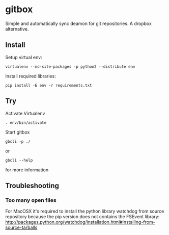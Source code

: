 # gitbox

Simple and automatically sync deamon for git repositories. A dropbox alternative.

## Install

Setup virtual env:
    
    virtualenv --no-site-packages -p python2 --distribute env 

Install required libraries:

    pip install -E env -r requirements.txt


## Try

Activate Virtualenv
    
    . env/bin/activate

Start gitbox

    gbcli -p ./

or 

    gbcli --help

for more information 

## Troubleshooting

### Too many open files

For MacOSX it's required to install the python library watchdog from source
repository because the pip version does not contains the FSEvent library:
http://packages.python.org/watchdog/installation.html#installing-from-source-tarballs
